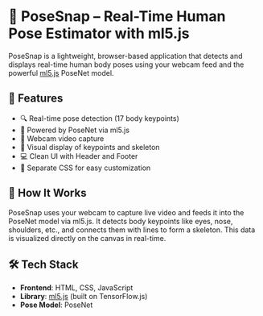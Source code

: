 # 📸 PoseSnap – Real-Time Human Pose Estimator with ml5.js

PoseSnap is a lightweight, browser-based application that detects and displays real-time human body poses using your webcam feed and the powerful [ml5.js](https://ml5js.org) PoseNet model.

## 🎯 Features

- 🔍 Real-time pose detection (17 body keypoints)
- 🧠 Powered by PoseNet via ml5.js
- 🎥 Webcam video capture
- 🧍 Visual display of keypoints and skeleton
- 💻 Clean UI with Header and Footer
- 🎨 Separate CSS for easy customization

## 🚀 How It Works

PoseSnap uses your webcam to capture live video and feeds it into the PoseNet model via ml5.js. It detects body keypoints like eyes, nose, shoulders, etc., and connects them with lines to form a skeleton. This data is visualized directly on the canvas in real-time.

## 🛠️ Tech Stack

- **Frontend**: HTML, CSS, JavaScript
- **Library**: [ml5.js](https://ml5js.org) (built on TensorFlow.js)
- **Pose Model**: PoseNet

